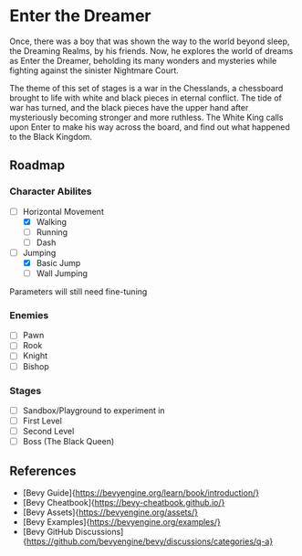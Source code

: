 # Enter the Dreamer

Once, there was a boy that was shown the way to the world beyond sleep, the Dreaming Realms, by his friends. Now, he explores the world of dreams as Enter the Dreamer, beholding its many wonders and mysteries while fighting against the sinister Nightmare Court.

The theme of this set of stages is a war in the Chesslands, a chessboard brought to life with white and black pieces in eternal conflict. The tide of war has turned, and the black pieces have the upper hand after mysteriously becoming stronger and more ruthless. The White King calls upon Enter to make his way across the board, and find out what happened to the Black Kingdom.

## Roadmap
### Character Abilites
- [ ] Horizontal Movement
    - [X] Walking
    - [ ] Running
    - [ ] Dash
- [ ] Jumping
    - [X] Basic Jump
    - [ ] Wall Jumping

Parameters will still need fine-tuning

### Enemies
- [ ] Pawn
- [ ] Rook
- [ ] Knight
- [ ] Bishop

### Stages
- [ ] Sandbox/Playground to experiment in
- [ ] First Level
- [ ] Second Level
- [ ] Boss (The Black Queen)

## References

- [Bevy Guide]{https://bevyengine.org/learn/book/introduction/}
- [Bevy Cheatbook]{https://bevy-cheatbook.github.io/}
- [Bevy Assets]{https://bevyengine.org/assets/}
- [Bevy Examples]{https://bevyengine.org/examples/}
- [Bevy GitHub Discussions]{https://github.com/bevyengine/bevy/discussions/categories/q-a}
